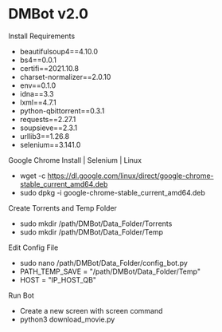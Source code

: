 # DMBot v2.0
Install Requirements

* beautifulsoup4==4.10.0
* bs4==0.0.1
* certifi==2021.10.8
* charset-normalizer==2.0.10
* env==0.1.0
* idna==3.3
* lxml==4.7.1
* python-qbittorrent==0.3.1
* requests==2.27.1
* soupsieve==2.3.1
* urllib3==1.26.8
* selenium==3.141.0

Google Chrome Install | Selenium | Linux

* wget -c https://dl.google.com/linux/direct/google-chrome-stable_current_amd64.deb
* sudo dpkg -i google-chrome-stable_current_amd64.deb

Create Torrents and Temp Folder

* sudo mkdir /path/DMBot/Data_Folder/Torrents
* sudo mkdir /path/DMBot/Data_Folder/Temp

Edit Config File

* sudo nano /path/DMBot/Data_Folder/config_bot.py
* PATH_TEMP_SAVE = "/path/DMBot/Data_Folder/Temp"
* HOST = "IP_HOST_QB"

Run Bot

* Create a new screen with screen command
* python3 download_movie.py
